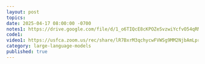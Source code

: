```yaml
---
layout: post
topics: 
date: 2025-04-17 08:00:00 -0700
notes1: https://drive.google.com/file/d/1_o6TIQcE8cKPOZeSvzwiYcfvO54qRM0T/view?usp=sharing
code1: 
video1: https://usfca.zoom.us/rec/share/lR7BxrM3qchycwFVWSg9MM2NjbAmLprA62i2jZ5CVkuv3UuNb2NN26V-lnB7kSg.vrPTNXVbgV3CEg3l
category: large-language-models
published: true
---
```

